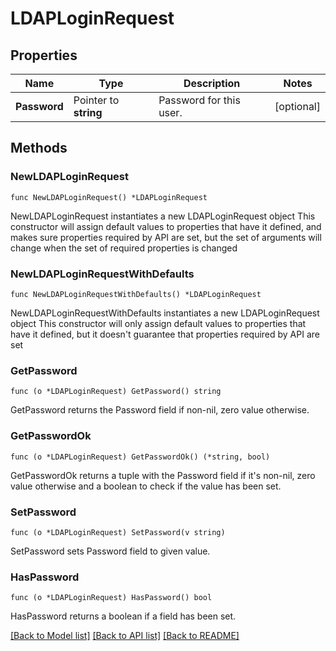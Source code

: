 # LDAPLoginRequest

## Properties

Name | Type | Description | Notes
------------ | ------------- | ------------- | -------------
**Password** | Pointer to **string** | Password for this user. | [optional] 

## Methods

### NewLDAPLoginRequest

`func NewLDAPLoginRequest() *LDAPLoginRequest`

NewLDAPLoginRequest instantiates a new LDAPLoginRequest object
This constructor will assign default values to properties that have it defined,
and makes sure properties required by API are set, but the set of arguments
will change when the set of required properties is changed

### NewLDAPLoginRequestWithDefaults

`func NewLDAPLoginRequestWithDefaults() *LDAPLoginRequest`

NewLDAPLoginRequestWithDefaults instantiates a new LDAPLoginRequest object
This constructor will only assign default values to properties that have it defined,
but it doesn't guarantee that properties required by API are set

### GetPassword

`func (o *LDAPLoginRequest) GetPassword() string`

GetPassword returns the Password field if non-nil, zero value otherwise.

### GetPasswordOk

`func (o *LDAPLoginRequest) GetPasswordOk() (*string, bool)`

GetPasswordOk returns a tuple with the Password field if it's non-nil, zero value otherwise
and a boolean to check if the value has been set.

### SetPassword

`func (o *LDAPLoginRequest) SetPassword(v string)`

SetPassword sets Password field to given value.

### HasPassword

`func (o *LDAPLoginRequest) HasPassword() bool`

HasPassword returns a boolean if a field has been set.


[[Back to Model list]](../README.md#documentation-for-models) [[Back to API list]](../README.md#documentation-for-api-endpoints) [[Back to README]](../README.md)


